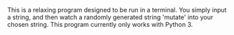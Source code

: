 This is a relaxing program designed to be run in a terminal. You simply input a string, and then watch a randomly generated string 'mutate' into your chosen string. This program currently only works with Python 3.
